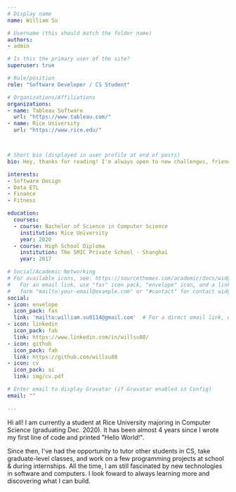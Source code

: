 ```yaml
---
# Display name
name: William Su

# Username (this should match the folder name)
authors:
- admin

# Is this the primary user of the site?
superuser: true

# Role/position
role: "Software Developer / CS Student"

# Organizations/Affiliations
organizations:
- name: Tableau Software
  url: "https://www.tableau.com/"
- name: Rice University
  url: "https://www.rice.edu/"



# Short bio (displayed in user profile at end of posts)
bio: Hey, thanks for reading! I'm always open to new challenges, friends, or typo fixes haha. Find me anywhere below! 

interests:
- Software Design 
- Data ETL
- Finance
- Fitness 

education:
  courses:
  - course: Bachelor of Science in Computer Science
    institution: Rice University
    year: 2020
  - course: High School Diploma
    institution: The SMIC Private School - Shanghai
    year: 2017

# Social/Academic Networking
# For available icons, see: https://sourcethemes.com/academic/docs/widgets/#icons
#   For an email link, use "fas" icon pack, "envelope" icon, and a link in the
#   form "mailto:your-email@example.com" or "#contact" for contact widget.
social:
- icon: envelope
  icon_pack: fas
  link: 'mailto:william.su0114@gmail.com'  # For a direct email link, use "mailto:test@example.org".
- icon: linkedin
  icon_pack: fab
  link: https://www.linkedin.com/in/willsu88/
- icon: github
  icon_pack: fab
  link: https://github.com/willsu88
- icon: cv
  icon_pack: ai
  link: img/cv.pdf

# Enter email to display Gravatar (if Gravatar enabled in Config)
email: ""
  
---
```

Hi all! I am currently a student at Rice University majoring in Computer Science (graduating Dec. 2020). It has been almost 4 years since I wrote my first line of code and printed "Hello World!".

Since then, I've had the opportunity to tutor other students in CS, take graduate-level classes, and work on a few programming projects at school & during internships. All the time, I am still fascinated by new technologies in software and computers. I look foward to always learning more and discovering what I can build.








